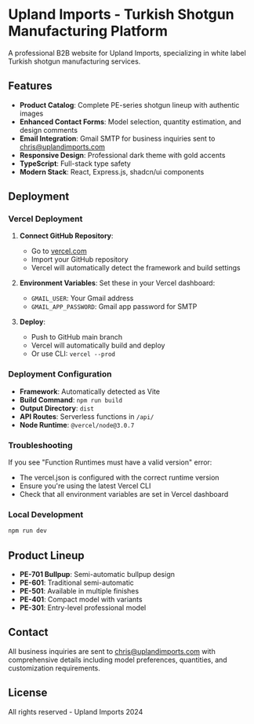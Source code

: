 # Upland Imports - Turkish Shotgun Manufacturing Platform

A professional B2B website for Upland Imports, specializing in white label Turkish shotgun manufacturing services.

## Features

- **Product Catalog**: Complete PE-series shotgun lineup with authentic images
- **Enhanced Contact Forms**: Model selection, quantity estimation, and design comments
- **Email Integration**: Gmail SMTP for business inquiries sent to chris@uplandimports.com
- **Responsive Design**: Professional dark theme with gold accents
- **TypeScript**: Full-stack type safety
- **Modern Stack**: React, Express.js, shadcn/ui components

## Deployment

### Vercel Deployment

1. **Connect GitHub Repository**:
   - Go to [vercel.com](https://vercel.com)
   - Import your GitHub repository
   - Vercel will automatically detect the framework and build settings

2. **Environment Variables**:
   Set these in your Vercel dashboard:
   - `GMAIL_USER`: Your Gmail address
   - `GMAIL_APP_PASSWORD`: Gmail app password for SMTP

3. **Deploy**:
   - Push to GitHub main branch
   - Vercel will automatically build and deploy
   - Or use CLI: `vercel --prod`

### Deployment Configuration
- **Framework**: Automatically detected as Vite
- **Build Command**: `npm run build`
- **Output Directory**: `dist`
- **API Routes**: Serverless functions in `/api/`
- **Node Runtime**: `@vercel/node@3.0.7`

### Troubleshooting
If you see "Function Runtimes must have a valid version" error:
- The vercel.json is configured with the correct runtime version
- Ensure you're using the latest Vercel CLI
- Check that all environment variables are set in Vercel dashboard

### Local Development

```bash
npm run dev
```

## Product Lineup

- **PE-701 Bullpup**: Semi-automatic bullpup design
- **PE-601**: Traditional semi-automatic
- **PE-501**: Available in multiple finishes
- **PE-401**: Compact model with variants
- **PE-301**: Entry-level professional model

## Contact

All business inquiries are sent to chris@uplandimports.com with comprehensive details including model preferences, quantities, and customization requirements.

## License

All rights reserved - Upland Imports 2024